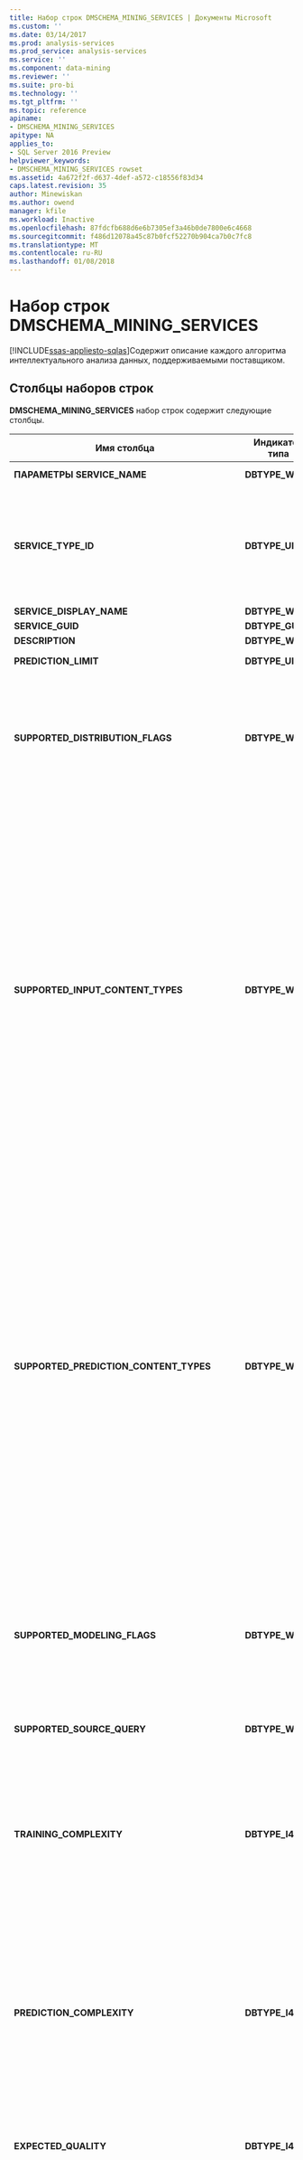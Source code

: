 ```yaml
---
title: Набор строк DMSCHEMA_MINING_SERVICES | Документы Microsoft
ms.custom: ''
ms.date: 03/14/2017
ms.prod: analysis-services
ms.prod_service: analysis-services
ms.service: ''
ms.component: data-mining
ms.reviewer: ''
ms.suite: pro-bi
ms.technology: ''
ms.tgt_pltfrm: ''
ms.topic: reference
apiname:
- DMSCHEMA_MINING_SERVICES
apitype: NA
applies_to:
- SQL Server 2016 Preview
helpviewer_keywords:
- DMSCHEMA_MINING_SERVICES rowset
ms.assetid: 4a672f2f-d637-4def-a572-c18556f83d34
caps.latest.revision: 35
author: Minewiskan
ms.author: owend
manager: kfile
ms.workload: Inactive
ms.openlocfilehash: 87fdcfb688d6e6b7305ef3a46b0de7800e6c4668
ms.sourcegitcommit: f486d12078a45c87b0fcf52270b904ca7b0c7fc8
ms.translationtype: MT
ms.contentlocale: ru-RU
ms.lasthandoff: 01/08/2018
---
```

# <a name="dmschemaminingservices-rowset"></a>Набор строк DMSCHEMA_MINING_SERVICES
[!INCLUDE[ssas-appliesto-sqlas](../../../includes/ssas-appliesto-sqlas.md)]Содержит описание каждого алгоритма интеллектуального анализа данных, поддерживаемыми поставщиком.  
  
## <a name="rowset-columns"></a>Столбцы наборов строк  
 **DMSCHEMA_MINING_SERVICES** набор строк содержит следующие столбцы.  
  
|Имя столбца|Индикатор типа|Description|  
|-----------------|--------------------|-----------------|  
|**ПАРАМЕТРЫ SERVICE_NAME**|**DBTYPE_WSTR**|Имя алгоритма. Столбцы относятся к конкретным поставщикам.|  
|**SERVICE_TYPE_ID**|**DBTYPE_UI4**|Этот столбец содержит битовую карту, описывающую службу интеллектуального анализа данных. [!INCLUDE[msCoName](../../../includes/msconame-md.md)][!INCLUDE[ssNoVersion](../../../includes/ssnoversion-md.md)] [!INCLUDE[ssASnoversion](../../../includes/ssasnoversion-md.md)] помещает в него одно из следующих значений:<br /><br /> **DM_SERVICETYPE_CLASSIFICATION** (**1**)<br /><br /> **DM_SERVICETYPE_CLUSTERING** (**2**)|  
|**SERVICE_DISPLAY_NAME**|**DBTYPE_WSTR**|Локализуемое отображаемое имя алгоритма.|  
|**SERVICE_GUID**|**DBTYPE_GUID**|Идентификатор GUID алгоритма.|  
|**DESCRIPTION**|**DBTYPE_WSTR**|Понятное описание алгоритма.|  
|**PREDICTION_LIMIT**|**DBTYPE_UI4**|Максимальное число прогнозов, которое могут предоставить модель и алгоритм.|  
|**SUPPORTED_DISTRIBUTION_FLAGS**|**DBTYPE_WSTR**|Список флагов (с разделителями-запятыми), описывающий статистическое распределение, поддерживаемое алгоритмом. Этот столбец содержит одно или несколько из следующих значений.<br /><br /> «**ОБЫЧНЫЙ**»<br /><br /> «**ОБЫЧНЫЙ ЖУРНАЛА**»<br /><br /> «**УНИВЕРСАЛЬНЫЙ**»|  
|**SUPPORTED_INPUT_CONTENT_TYPES**|**DBTYPE_WSTR**|Список флагов (с разделителями-запятыми), описывающий типы входного содержимого, поддерживаемые алгоритмом. Этот столбец содержит одно или несколько из следующих значений.<br /><br /> «**КЛЮЧ**»<br /><br /> «**DISCRETE**»<br /><br /> «**CONTINUOUS**»<br /><br /> «**DISCRETIZED**»<br /><br /> «**ORDERED**»<br /><br /> «КЛЮЧ **ПОСЛЕДОВАТЕЛЬНОСТИ**»<br /><br /> «**CYCLICAL**»<br /><br /> «**ВЕРОЯТНОСТЬ**»<br /><br /> «**ДИСПЕРСИЮ**»<br /><br /> «**STDEV**»<br /><br /> «**ПОДДЕРЖКИ**»<br /><br /> «**ДИСПЕРСИЮ ВЕРОЯТНОСТИ**»<br /><br /> «**STDEV ВЕРОЯТНОСТИ**»<br /><br /> «**КЛЮЧЕВОЙ СТОЛБЕЦ ВРЕМЕНИ**»|  
|**SUPPORTED_PREDICTION_CONTENT_TYPES**|**DBTYPE_WSTR**|Список флагов (с разделителями-запятыми), описывающий типы входного содержимого прогнозов, поддерживаемые алгоритмом. Этот столбец содержит одно или несколько из следующих значений.<br /><br /> «**КЛЮЧ**»<br /><br /> «**DISCRETE**»<br /><br /> «**CONTINUOUS**»<br /><br /> «**DISCRETIZED**»<br /><br /> «**ORDERED**»<br /><br /> «КЛЮЧ **ПОСЛЕДОВАТЕЛЬНОСТИ** »<br /><br /> «**CYCLICAL**»<br /><br /> «**ВЕРОЯТНОСТЬ**»<br /><br /> «**ДИСПЕРСИЮ**»<br /><br /> «**STDEV**»<br /><br /> «**ПОДДЕРЖКИ**»<br /><br /> «**ДИСПЕРСИЮ ВЕРОЯТНОСТИ**»<br /><br /> «**STDEV ВЕРОЯТНОСТИ**»<br /><br /> "KEY TIME"|  
|**SUPPORTED_MODELING_FLAGS**|**DBTYPE_WSTR**|Список флагов моделирования (с разделителями-запятыми), поддерживаемых алгоритмом. Этот столбец содержит одно или несколько из следующих значений.<br /><br /> «**MODEL_EXISTENCE_ONLY**»<br /><br /> «**РЕГРЕССОРА**»<br /><br /> <br /><br /> Обратите внимание, что также можно определить флаги для конкретных поставщиков.|  
|**SUPPORTED_SOURCE_QUERY**|**DBTYPE_WSTR**|Этот столбец поддерживается для обеспечения обратной совместимости.|  
|**TRAINING_COMPLEXITY**|**DBTYPE_I4**|Предполагаемая продолжительность обучения.<br /><br /> **DM_TRAINING_COMPLEXITY_LOW** указывает короткое время выполнения и пропорционально объему входных данных.<br /><br /> **DM_TRAINING_COMPLEXITY_MEDIUM** указывает, что время выполнения может быть много, но обычно пропорционально объему входных данных.<br /><br /> **DM_TRAINING_COMPLEXITY_HIGH** указывает, что время выполнения велико, и он может расти экспоненциально число обучающих вариантов.|  
|**PREDICTION_COMPLEXITY**|**DBTYPE_I4**|Предполагаемая продолжительность прогноза:<br /><br /> **DM_PREDICTION_COMPLEXITY_LOW** указывает короткое время выполнения и пропорционально объему входных данных.<br /><br /> **DM_PREDICTION_COMPLEXITY_MEDIUM** указывает, что время выполнения может быть много, но обычно пропорционально объему входных данных.<br /><br /> **DM_PREDICTION_COMPLEXITY_HIGH** указывает, что время выполнения велико, и он может расти экспоненциально число обучающих вариантов.|  
|**EXPECTED_QUALITY**|**DBTYPE_I4**|Ожидаемое качество модели, создаваемой этим алгоритмом.<br /><br /> **DM_EXPECTED_QUALITY_LOW**<br /><br /> **DM_EXPECTED_QUALITY_MEDIUM**<br /><br /> **DM_EXPECTED_QUALITY_HIGH**|  
|**МАСШТАБИРОВАНИЕ**|**DBTYPE_I4**|Масштабируемость алгоритма.<br /><br /> **DM_SCALING_LOW**<br /><br /> **DM_SCALING_MEDIUM**<br /><br /> **DM_SCALING_HIGH**|  
|**ALLOW_INCREMENTAL_INSERT**|**DBTYPE_BOOL**|Логическое значение. Указывает, поддерживает ли алгоритм добавочное обучение, т. е. обновление обнаруженных закономерностей на основе новых фактических данных, а не полное повторное обнаружение закономерностей.|  
|**ALLOW_PMML_INITIALIZATION**|**DBTYPE_BOOL**|Логическое значение. Показывает, можно ли создавать модели интеллектуального анализа данных на основе строки PMML 2.1.<br /><br /> Если **TRUE**, алгоритм интеллектуального анализа данных поддерживает инициализацию из содержимого PMML 2.1.|  
|**ЭЛЕМЕНТ УПРАВЛЕНИЯ**|**DBTYPE_I4**|Предоставляемая поддержка при прерванном обучении.<br /><br /> **DM_CONTROL_NONE** указывает, что алгоритм не может быть отменено после его запуска для обучения модели.<br /><br /> **DM_CONTROL_CANCEL** указывает, что алгоритма можно отменить после он начнет обучать модель, но необходимо перезагрузить для возобновления обучения.<br /><br /> **DM_CONTROL_SUSPENDRESUME** указывает алгоритма можно отменять и возобновлять в любое время, но результаты будут доступны до завершения обучения.<br /><br /> **DM_CONTROL_SUSPENDWITHRESULT** указывает алгоритма можно отменять и возобновлять в любое время, которое можно получить результаты.|  
|**ALLOW_DUPLICATE_KEY**|**DBTYPE_BOOL**|Логическое значение. Показывает, могут ли варианты содержать повторяющиеся ключи.<br /><br /> Если **VARIANT_TRUE**, варианты могут содержать повторяющиеся ключи.|  
|**VIEWER_TYPE**|**DBTYPE_WSTR**|Рекомендуемое средство просмотра для данной модели.|  
|**HELP_FILE**|**DBTYPE_WSTR**|Имя файла с документацией по этой службе (необязательно).|  
|**HELP_CONTEXT**|**DBTYPE_I4**|Идентификатор контекста справки для этой службы (необязательно).|  
|**MSOLAP_SUPPORTS_ANALYSIS_SERVICES_DDL**|**DBTYPE_WSTR**|Поддерживаемая версия DDL. «0» означает, что DDL не поддерживается.|  
|**MSOLAP_SUPPORTS_OLAP_MINING_MODELS**|**DBTYPE_BOOL**|Логическое значение. Показывает, можно ли создавать модели интеллектуального анализа OLAP.<br /><br /> Если **TRUE**, модели интеллектуального анализа данных OLAP могут быть созданы. Требуется **MSOLAP_SUPPORTS_ANALYSIS_SERVICES_DDL** должно быть не равно нулю.|  
|**MSOLAP_SUPPORTS_DATA_MINING_DIMENSIONS**|**DBTYPE_BOOL**|Логическое значение. Показывает, можно ли создавать измерения интеллектуального анализа данных.<br /><br /> Если **TRUE**, могут быть созданы измерения интеллектуального анализа данных.|  
|**MSOLAP_SUPPORTS_DRILLTHROUGH**|**DBTYPE_BOOL**|Логическое значение. Показывает, поддерживает ли служба возможности детализации.<br /><br /> Если **TRUE**, что служба поддерживает возможности детализации.|  
  
## <a name="restriction-columns"></a>Столбцы ограничений  
 **DMSCHEMA_MINING_SERVICES** строк может быть ограничен столбцами, перечисленными в следующей таблице.  
  
|Имя столбца|Индикатор типа|Состояние ограничения|  
|-----------------|--------------------|-----------------------|  
|**ПАРАМЕТРЫ SERVICE_NAME**|**DBTYPE_WSTR**|Необязательный параметр.|  
|**SERVICE_TYPE_ID**|**DBTYPE_UI4**|Необязательный параметр.|  
  
## <a name="see-also"></a>См. также:  
 [Наборы строк схемы интеллектуального анализа данных](../../../analysis-services/schema-rowsets/data-mining/data-mining-schema-rowsets.md)  
  
  

